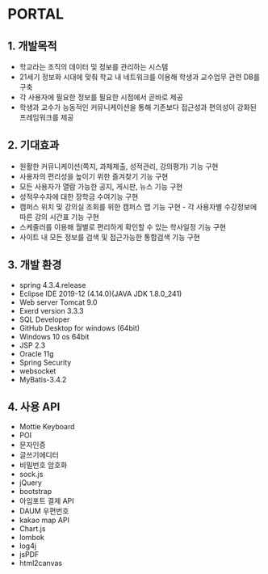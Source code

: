 # PORTAL
 
## 1. 개발목적
- 학교라는 조직의 데이터 및 정보를 관리하는 시스템<br>
- 21세기 정보화 시대에 맞춰 학교 내 네트워크를 이용해 학생과 교수업무 관련 DB를 구축<br>
- 각 사용자에 필요한 정보를 필요한 시점에서 곧바로 제공<br>
- 학생과 교수가 능동적인 커뮤니케이션을 통해 기존보다 접근성과 편의성이 강화된 프레임워크를 제공<br>

## 2. 기대효과
- 원활한 커뮤니케이션(쪽지, 과제제출, 성적관리, 강의평가) 기능 구현
- 사용자의 편리성을 높이기 위한 즐겨찾기 기능 구현
- 모든 사용자가 열람 가능한 공지, 게시판, 뉴스 기능 구현
- 성적우수자에 대한 장학금 수여기능 구현
- 캠퍼스 위치 및 강의실 조회를 위한 캠퍼스 맵 기능 구현 - 각 사용자별 수강정보에 따른 강의 시간표 기능 구현
- 스케줄러를 이용해 월별로 편리하게 확인할 수 있는 학사일정 기능 구현
- 사이트 내 모든 정보를 검색 및 접근가능한 통합검색 기능 구현

## 3. 개발 환경
- spring 4.3.4.release
- Eclipse IDE 2019-12 (4.14.0)(JAVA JDK 1.8.0_241)
- Web server Tomcat 9.0
- Exerd version 3.3.3
- SQL Developer
- GitHub Desktop for windows (64bit)
- Windows 10 os 64bit
- JSP 2.3 
- Oracle 11g
- Spring Security
- websocket
- MyBatis-3.4.2

## 4. 사용 API
- Mottie Keyboard
- POI
- 문자인증
- 글쓰기에디터
- 비밀번호 암호화
- sock.js
- jQuery
- bootstrap
- 아임포트 결제 API
- DAUM 우편번호
- kakao map API
- Chart.js
- lombok
- log4j
- jsPDF
- html2canvas
